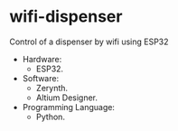 # wifi-dispenser
Control of a dispenser by wifi using ESP32

- Hardware:
  - ESP32.
- Software:
  - Zerynth.
  - Altium Designer.
- Programming Language:
  - Python.
